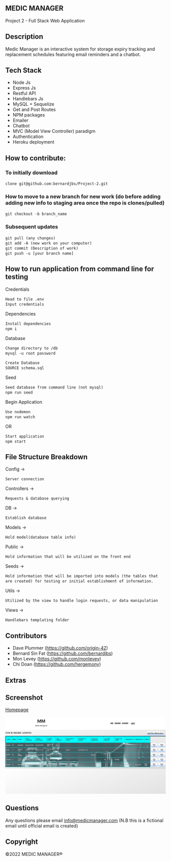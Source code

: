 
## MEDIC MANAGER ##
Project 2 - Full Stack Web Application

## Description
Medic Manager is an interactive system for storage expiry tracking and replacement schedules featuring email reminders and a chatbot.

## Tech Stack
- Node Js
- Express Js
- Restful API
- Handlebars Js
- MySQL + Sequelize
- Get and Post Routes
- NPM packages
- Emailer
- Chatbot
- MVC (Model View Controller) paradigm
- Authentication
- Heroku deployment

## How to contribute:

### To initially download
```
clone git@github.com:bernardjbs/Project-2.git
```

### How to move to a new branch for new work (do before adding adding new info to staging area once the repo is clones/pulled)
```
git checkout -b branch_name
```

### Subsequent updates
```
git pull (any changes)
git add -A (new work on your computer)
git commit (Description of work)
git push -u [your branch name]
```

## How to run application from command line for testing

Credentials
```
Head to file .env
Input credentials
```

Dependencies
```
Install dependencies
npm i
```

Database
```
Change directory to /db
mysql -u root password
```
```
Create Database
SOURCE schema.sql
```

Seed
```
Seed database from command line (not mysql)
npm run seed
```

Begin Application
```
Use nodemon
npm run watch
```
OR
```
Start application
npm start
```

## File Structure Breakdown

Config -> 
```
Server connection
```

Controllers -> 
```
Requests & database querying
```

DB -> 
```
Establish database
```

Models -> 
```
Hold model(database table info)
```

Public -> 
```
Hold information that will be utilized on the front end
```

Seeds -> 
```
Hold information that will be imported into models (the tables that are created) for testing or initial establishment of information.
```

Utils -> 
```
Utilized by the view to handle login requests, or data manipulation
```

Views -> 
```
Handlebars templating folder
```


## Contributors
- Dave Plummer (https://github.com/origin-42)
- Bernard Sin Fat (https://github.com/bernardjbs)
- Mon Levey (https://github.com/monlevey)
- Chi Doan (https://github.com/hergemony)

## Extras

## Screenshot

[Homepage](https://desolate-brook-03478.herokuapp.com/)

[![Homepage](https://github.com/bernardjbs/Medic-Manager/blob/main/public/assets/images/Screenshot%202022-06-01%20210620.jpg?raw=true)](https://desolate-brook-03478.herokuapp.com/)

## Questions
Any questions please email info@medicmanager.com 
(N.B this is a fictional email until official email is created)

## Copyright
©️2022 MEDIC MANAGER®️

